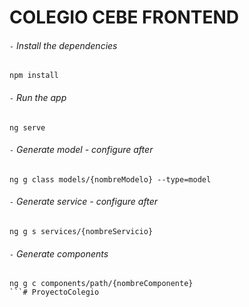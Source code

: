 # COLEGIO CEBE FRONTEND

###### `-` Install the dependencies
```
npm install
```

###### `-` Run the app
```
ng serve
```

###### `-` Generate model - configure after
```
ng g class models/{nombreModelo} --type=model
```
###### `-` Generate service - configure after
```
ng g s services/{nombreServicio}
```

###### `-` Generate components
```
ng g c components/path/{nombreComponente}
```#   P r o y e c t o C o l e g i o  
 